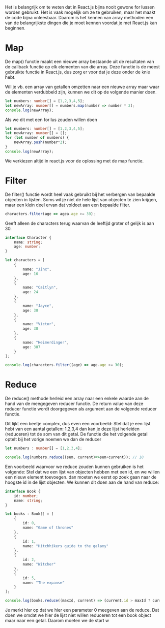 Het is belangrijk om te weten dat in React.js bijna nooit gewone for lussen worden gebruikt. Het is vaak mogelijk om ze te gebruiken, maar het maakt de code bijna onleesbaar. Daarom is het kennen van array methoden een van de belangrijkste dingen die je moet kennen voordat je met React.js kan beginnen.

# Map
De map() functie maakt een nieuwe array bestaande uit de resultaten van de callback functie op elk elementen van die array. Deze functie is de meest gebruikte functie in React.js, dus zorg er voor dat je deze onder de knie hebt.

Wil je vb. een array van getallen omzetten naar een nieuwe array maar waar de elementen verdubbeld zijn, kunnen we dit op de volgende manier doen.
```ts
let numbers: number[] = [1,2,3,4,5];
let newArray: number[] = numbers.map(number => number * 2);
console.log(newArray);
```

Als we dit met een for lus zouden willen doen
```ts
let numbers: number[] = [1,2,3,4,5];
let newArray: number[] = [];
for (let number of numbers) {
	newArray.push(number*2);
}
console.log(newArray);
```
We verkiezen altijd in react.js voor de oplossing met de map functie.

# Filter
De filter() functie wordt heel vaak gebruikt bij het verbergen van bepaalde objecten in lijsten. Soms wil je niet de hele lijst van objecten te zien krijgen, maar een klein deel ervan dat voldoet aan een bepaalde filter.
```ts
characters.filter(age => agea.age >= 30);
```

Geeft alleen de characters terug waarvan de leeftijd groter of gelijk is aan 30.
```ts
interface Character {
	name: string;
	age: number;
}

let characters = [
	{
		name: "Jinx",
		age: 16
	},
	{
		name: "Caitlyn",
		age: 24
	},
	{
		name: "Jayce",
		age: 30
	},
	{
		name: "Victor",
		age: 30
	},
	{
		name: "Heimerdinger",
		age: 307
	}
];

console.log(characters.filter((age) => age.age >= 30);
```

# Reduce
De reduce() methode herleid een array naar een enkele waarde aan de hand van de meegegeven reducer functie. De return value van deze reducer functie wordt doorgegeven als argument aan de volgende reducer functie.

Dit lijkt een beetje complex, dus even een voorbeeld: Stel dat je een lijst hebt van een aantal getallen: 1,2,3,4 dan kan je deze lijst herleiden (reduceren) tot de som van dit getal. De functie die het volgende getal optelt bij het vorige noemen we dan de reducer
```ts
let numbers : number[] = [1,2,3,4];

console.log(numbers.reduce((sum, current)=>sum+current)); // 10
```

Een voorbeeld waarvoor we reduce zouden kunnen gebruiken is het volgende: Stel dat we een lijst van objecten hebben met een id, en we willen een nieuw element toevoegen. dan moeten we eerst op zoek gaan naar de hoogste id in de lijst objecten. We kunnen dit doen aan de hand van reduce:
```ts
interface Book {
	id: number;
	name: string;
}

let books : Book[] = [
	{  
		id: 0,  
		name: "Game of thrones"  
	},  
	{  
		id: 1,  
		name: "Hitchhikers guide to the galaxy"  
	},  
	{  
		id: 2,  
		name: "Witcher"  
	},  
	{  
		id: 5,  
		name: "The expanse"  
	}
];

console.log(books.reduce((maxId, current) => (current.id > maxId ? current.id : maxId), 0)); // 5
```
Je merkt hier op dat we hier een parameter 0 meegeven aan de reduce. Dat doen we omdat we hier de lijst niet willen reduceren tot een book object maar naar een getal. Daarom moeten we de start w